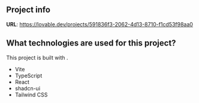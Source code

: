 ## Project info

**URL**: https://lovable.dev/projects/591836f3-2062-4d13-8710-f1cd53f98aa0

## What technologies are used for this project?

This project is built with .

- Vite
- TypeScript
- React
- shadcn-ui
- Tailwind CSS
